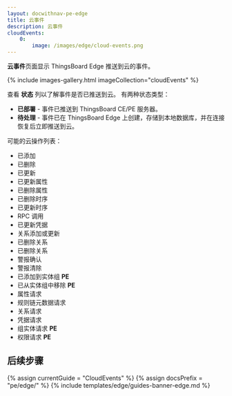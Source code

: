 ```yaml
---
layout: docwithnav-pe-edge
title: 云事件
description: 云事件
cloudEvents:
    0:
        image: /images/edge/cloud-events.png
---
```


**云事件**页面显示 ThingsBoard Edge 推送到云的事件。

{% include images-gallery.html imageCollection="cloudEvents" %}

查看 **状态** 列以了解事件是否已推送到云。
有两种状态类型：
* **已部署** - 事件已推送到 ThingsBoard CE/PE 服务器。
* **待处理** - 事件已在 ThingsBoard Edge 上创建，存储到本地数据库，并在连接恢复后立即推送到云。

可能的云操作列表：
* 已添加
* 已删除
* 已更新
* 已更新属性
* 已删除属性
* 已删除时序
* 已更新时序
* RPC 调用
* 已更新凭据
* 关系添加或更新
* 已删除关系
* 已删除关系
* 警报确认
* 警报清除
* 已添加到实体组 **PE**
* 已从实体组中移除 **PE**
* 属性请求
* 规则链元数据请求
* 关系请求
* 凭据请求
* 组实体请求 **PE**
* 权限请求 **PE**

## 后续步骤

{% assign currentGuide = "CloudEvents" %}
{% assign docsPrefix = "pe/edge/" %}
{% include templates/edge/guides-banner-edge.md %}